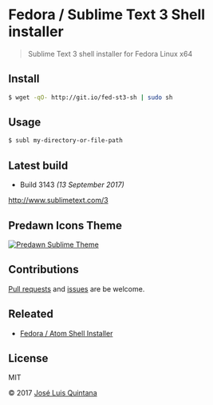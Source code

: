 # Fedora / Sublime Text 3 Shell installer
> Sublime Text 3 shell installer for Fedora Linux x64

## Install

```sh
$ wget -qO- http://git.io/fed-st3-sh | sudo sh
```

## Usage

```sh
$ subl my-directory-or-file-path
```

## Latest build
- Build 3143 *(13 September 2017)*

http://www.sublimetext.com/3

## Predawn Icons Theme
[![Predawn Sublime Theme](https://cloud.githubusercontent.com/assets/1700322/6886866/7b16e41a-d612-11e4-8e60-efb786b8ed0c.png)](https://github.com/joseluisq/sublimetext3-predawn-icons)

## Contributions
[Pull requests](https://github.com/joseluisq/fedora-sublime-text-3-shell-installer/pulls) and [issues](https://github.com/joseluisq/fedora-sublime-text-3-shell-installer/issues) are be welcome.

## Releated

- [Fedora / Atom Shell Installer](https://github.com/joseluisq/fedora-atom-sh-installer)

## License
MIT

© 2017 [José Luis Quintana](http://git.io/joseluisq)
